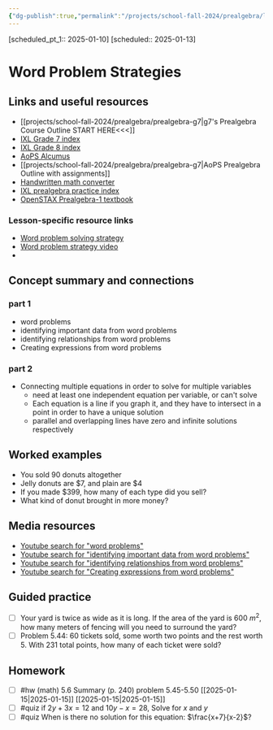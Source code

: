 ```yaml
---
{"dg-publish":true,"permalink":"/projects/school-fall-2024/prealgebra/lessons/word-problem-strategies/"}
---
```



[scheduled_pt_1:: 2025-01-10]
[scheduled:: 2025-01-13]

#  Word Problem Strategies

## Links and useful resources 

- [[projects/school-fall-2024/prealgebra/prealgebra-g7\|g7's Prealgebra Course Outline START HERE<<<]]
- [IXL Grade 7 index](https://www.ixl.com/math/grade-7)
- [IXL Grade 8 index](https://www.ixl.com/math/grade-8)
- [AoPS Alcumus](https://artofproblemsolving.com/alcumus)
- [[projects/school-fall-2024/prealgebra/prealgebra-g7\|AoPS Prealgebra Outline with assignments]]
- [Handwritten math converter](https://webdemo.myscript.com/views/math/index.html#)
- [IXL prealgebra practice index](https://www.ixl.com/math/grade-7)
- [OpenSTAX Prealgebra-1 textbook](https://openstax.org/books/prealgebra-2e/pages/1-introduction)


### Lesson-specific resource links


- [Word problem solving strategy](https://openstax.org/books/prealgebra-2e/pages/9-1-use-a-problem-solving-strategy) 
- [Word problem strategy video](https://www.youtube.com/watch?v=6NAWREVdpo0) 
-  


## Concept summary and connections

### part 1
- word problems 
- identifying important data from word problems 
- identifying relationships from word problems 
- Creating expressions from word problems 

### part 2
- Connecting multiple equations in order to solve for multiple variables
    - need at least one independent equation per variable, or can't solve
    - Each equation is a line if you graph it, and they have to intersect in a point in order to have a unique solution
    - parallel and overlapping lines have zero and infinite solutions respectively

## Worked examples

- You sold 90 donuts altogether
- Jelly donuts are $7, and plain are $4
- If you made $399, how many of each type did you sell?
- What kind of donut brought in more money?

## Media resources

- [Youtube search for "word problems"](https://www.youtube.com/results?search_query=word%20problems)  
- [Youtube search for "identifying important data from word problems"](https://www.youtube.com/results?search_query=identifying%20important%20data%20from%20word%20problems)  
- [Youtube search for "identifying relationships from word problems"](https://www.youtube.com/results?search_query=identifying%20relationships%20from%20word%20problems)  
- [Youtube search for "Creating expressions from word problems"](https://www.youtube.com/results?search_query=Creating%20expressions%20from%20word%20problems)  

## Guided practice


- [ ] Your yard is twice as wide as it is long. If the area of the yard is 600 $m^2$, how many meters of fencing will you need to surround the yard?  
- [ ] Problem 5.44: 60 tickets sold, some worth two points and the rest worth 5. With 231 total points, how many of each ticket were sold?

## Homework


- [ ] #hw (math) 5.6 Summary (p. 240) problem 5.45-5.50 [[2025-01-15\|2025-01-15]] [[2025-01-15\|2025-01-15]] 
- [ ] #quiz if $2y+3x = 12$ and $10y-x=28$, Solve for $x \text{ and } y$
- [ ] #quiz When is there no solution for this equation: $\frac{x+7}{x-2}$?
